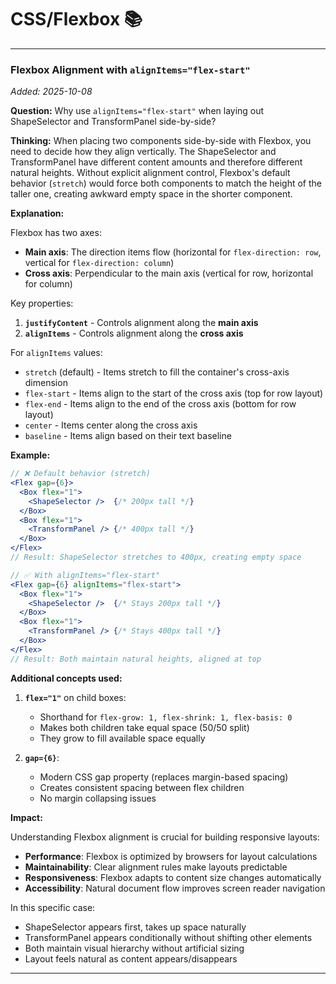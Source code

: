 # CSS/Flexbox 📚

---

### Flexbox Alignment with `alignItems="flex-start"`
*Added: 2025-10-08*

**Question:** Why use `alignItems="flex-start"` when laying out ShapeSelector and TransformPanel side-by-side?

**Thinking:**
When placing two components side-by-side with Flexbox, you need to decide how they align vertically. The ShapeSelector and TransformPanel have different content amounts and therefore different natural heights. Without explicit alignment control, Flexbox's default behavior (`stretch`) would force both components to match the height of the taller one, creating awkward empty space in the shorter component.

**Explanation:**

Flexbox has two axes:
- **Main axis**: The direction items flow (horizontal for `flex-direction: row`, vertical for `flex-direction: column`)
- **Cross axis**: Perpendicular to the main axis (vertical for row, horizontal for column)

Key properties:
1. **`justifyContent`** - Controls alignment along the **main axis**
2. **`alignItems`** - Controls alignment along the **cross axis**

For `alignItems` values:
- `stretch` (default) - Items stretch to fill the container's cross-axis dimension
- `flex-start` - Items align to the start of the cross axis (top for row layout)
- `flex-end` - Items align to the end of the cross axis (bottom for row layout)
- `center` - Items center along the cross axis
- `baseline` - Items align based on their text baseline

**Example:**

```jsx
// ❌ Default behavior (stretch)
<Flex gap={6}>
  <Box flex="1">
    <ShapeSelector />  {/* 200px tall */}
  </Box>
  <Box flex="1">
    <TransformPanel /> {/* 400px tall */}
  </Box>
</Flex>
// Result: ShapeSelector stretches to 400px, creating empty space

// ✅ With alignItems="flex-start"
<Flex gap={6} alignItems="flex-start">
  <Box flex="1">
    <ShapeSelector />  {/* Stays 200px tall */}
  </Box>
  <Box flex="1">
    <TransformPanel /> {/* Stays 400px tall */}
  </Box>
</Flex>
// Result: Both maintain natural heights, aligned at top
```

**Additional concepts used:**

1. **`flex="1"`** on child boxes:
   - Shorthand for `flex-grow: 1, flex-shrink: 1, flex-basis: 0`
   - Makes both children take equal space (50/50 split)
   - They grow to fill available space equally

2. **`gap={6}`**:
   - Modern CSS gap property (replaces margin-based spacing)
   - Creates consistent spacing between flex children
   - No margin collapsing issues

**Impact:**

Understanding Flexbox alignment is crucial for building responsive layouts:
- **Performance**: Flexbox is optimized by browsers for layout calculations
- **Maintainability**: Clear alignment rules make layouts predictable
- **Responsiveness**: Flexbox adapts to content size changes automatically
- **Accessibility**: Natural document flow improves screen reader navigation

In this specific case:
- ShapeSelector appears first, takes up space naturally
- TransformPanel appears conditionally without shifting other elements
- Both maintain visual hierarchy without artificial sizing
- Layout feels natural as content appears/disappears

---
